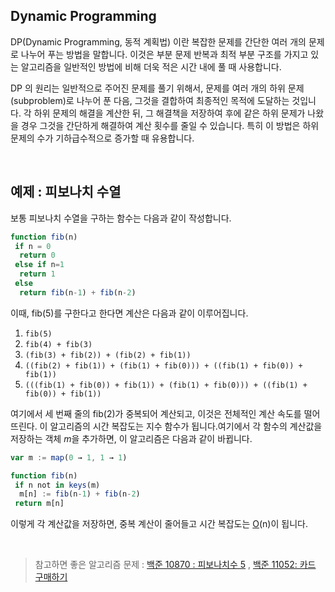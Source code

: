 ## Dynamic Programming

DP(Dynamic Programming, 동적 계획법) 이란 복잡한 문제를 간단한 여러 개의 문제로 나누어 푸는 방법을 말합니다. 이것은 부분 문제 반복과 최적 부분 구조를 가지고 있는 알고리즘을 일반적인 방법에 비해 더욱 적은 시간 내에 풀 때 사용합니다.

DP 의 원리는 일반적으로 주어진 문제를 풀기 위해서, 문제를 여러 개의 하위 문제(subproblem)로 나누어 푼 다음, 그것을 결합하여 최종적인 목적에 도달하는 것입니다. 각 하위 문제의 해결을 계산한 뒤, 그 해결책을 저장하여 후에 같은 하위 문제가 나왔을 경우 그것을 간단하게 해결하여 계산 횟수를 줄일 수 있습니다. 특히 이 방법은 하위 문제의 수가 기하급수적으로 증가할 때 유용합니다.

<br/>

## 예제 : 피보나치 수열

보통 피보나치 수열을 구하는 함수는 다음과 같이 작성합니다.

```javascript
function fib(n)
 if n = 0
  return 0
 else if n=1
  return 1
 else
  return fib(n-1) + fib(n-2)
```

이때, fib(5)를 구한다고 한다면 계산은 다음과 같이 이루어집니다.

1. `fib(5)`
2. `fib(4) + fib(3)`
3. `(fib(3) + fib(2)) + (fib(2) + fib(1))`
4. `((fib(2) + fib(1)) + (fib(1) + fib(0))) + ((fib(1) + fib(0)) + fib(1))`
5. `(((fib(1) + fib(0)) + fib(1)) + (fib(1) + fib(0))) + ((fib(1) + fib(0)) + fib(1))`

여기에서 세 번째 줄의 fib(2)가 중복되어 계산되고, 이것은 전체적인 계산 속도를 떨어뜨린다. 이 알고리즘의 시간 복잡도는 지수 함수가 됩니다.여기에서 각 함수의 계산값을 저장하는 객체 *m*을 추가하면, 이 알고리즘은 다음과 같이 바뀝니다.

```javascript
var m := map(0 → 1, 1 → 1)
```

```javascript
function fib(n)
 if n not in keys(m)
  m[n] := fib(n-1) + fib(n-2)
 return m[n]
```

이렇게 각 계산값을 저장하면, 중복 계산이 줄어들고 시간 복잡도는 [O](https://ko.wikipedia.org/wiki/점근_표기법)(n)이 됩니다.

<br/>

> 참고하면 좋은 알고리즘 문제 : [백준 10870 : 피보나치수 5](https://github.com/choidam/Algorithm-study/blob/master/posts/boj-10870.md) , [백준 11052: 카드 구매하기](https://github.com/choidam/Algorithm-study/blob/master/posts/boj-11052.md)

